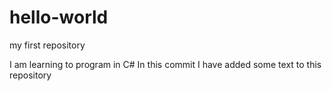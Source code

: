# hello-world
my first repository

I am learning to program in C#
In this commit I have added some text to this repository
